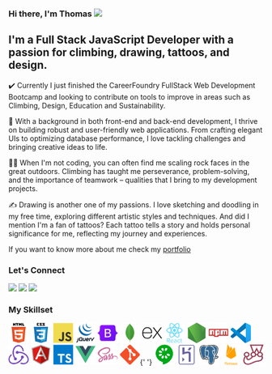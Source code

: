 ### Hi there, I'm Thomas <img src="https://raw.githubusercontent.com/MartinHeinz/MartinHeinz/master/wave.gif" width="30px">

## I'm a Full Stack JavaScript Developer with a passion for climbing, drawing, tattoos, and design.

✔️ Currently I just finished the CareerFoundry FullStack Web Development Bootcamp and looking to contribute on tools to improve in areas such as Climbing, Design, Education and Sustainability.

🚀 With a background in both front-end and back-end development, I thrive on building robust and user-friendly web applications. From crafting elegant UIs to optimizing database performance, I love tackling challenges and bringing creative ideas to life.

🧗‍♂️ When I'm not coding, you can often find me scaling rock faces in the great outdoors. Climbing has taught me perseverance, problem-solving, and the importance of teamwork – qualities that I bring to my development projects.

✍️ Drawing is another one of my passions. I love sketching and doodling in my free time, exploring different artistic styles and techniques. And did I mention I'm a fan of tattoos? Each tattoo tells a story and holds personal significance for me, reflecting my journey and experiences.

If you want to know more about me check my [portfolio](https://tomprayondev.netlify.app/)


### Let's Connect
[<img src='https://img.shields.io/badge/LinkedIn-0077B5?style=for-the-badge&logo=linkedin&logoColor=white' />](https://www.linkedin.com/in/thom-prayon)
[<img src='https://img.shields.io/badge/Portfolio-255E63?style=for-the-badge&logo=About.me&logoColor=white' />](https://tomprayondev.netlify.app/)
<a href="mailto:tomprayon@gmail.com"><img src='https://img.shields.io/badge/Gmail-D14836?style=for-the-badge&logo=gmail&logoColor=white' /></a>
### My Skillset

  <img src='https://github.com/devicons/devicon/blob/master/icons/html5/html5-original-wordmark.svg'
                    width='40'
                    height='40'/>
  <img src='https://github.com/devicons/devicon/blob/master/icons/css3/css3-original-wordmark.svg'
                    width='40'
                    height='40'/>
  <img src='https://github.com/devicons/devicon/blob/master/icons/javascript/javascript-original.svg' width='40' height='40'/>
  <img
                    src='https://github.com/devicons/devicon/blob/master/icons/jquery/jquery-original-wordmark.svg'
                    width='40'
                    height='40'/>
  <img
                    src='https://github.com/devicons/devicon/blob/master/icons/bootstrap/bootstrap-original.svg'
                    width='40'
                    height='40'
                />
                <img
                    src='https://github.com/devicons/devicon/blob/master/icons/mongodb/mongodb-original.svg'
                    width='40'
                    height='40'
                />
                <img
                    src='https://github.com/devicons/devicon/blob/master/icons/express/express-original.svg'
                    width='40'
                    height='40'
                />
                <img
                    src='https://github.com/devicons/devicon/blob/master/icons/react/react-original-wordmark.svg'
                    width='40'
                    height='40'
                />
                <img
                    src='https://github.com/devicons/devicon/blob/master/icons/nodejs/nodejs-original.svg'
                    width='40'
                    height='40'
                />
                <img
                    src='https://github.com/devicons/devicon/blob/master/icons/npm/npm-original-wordmark.svg'
                    width='40'
                    height='40'
                />
                <img
                    src='https://github.com/devicons/devicon/blob/master/icons/vscode/vscode-original.svg'
                    width='40'
                    height='40'
                />
                <img
                    src='https://github.com/devicons/devicon/blob/master/icons/redux/redux-original.svg'
                    width='40'
                    height='40'
                />
                <img
                    src='https://github.com/devicons/devicon/blob/master/icons/angularjs/angularjs-original.svg'
                    width='40'
                    height='40'
                />
                <img
                    src='https://github.com/devicons/devicon/blob/master/icons/typescript/typescript-plain.svg'
                    width='40'
                    height='40'
                />
                <img
                    src='https://github.com/devicons/devicon/blob/master/icons/vuejs/vuejs-original.svg'
                    width='40'
                    height='40'
                />
                <img
                    src='https://github.com/devicons/devicon/blob/master/icons/sass/sass-original.svg'
                    width='40'
                    height='40'
                />
                <img
                    src='https://github.com/devicons/devicon/blob/master/icons/git/git-original.svg'
                    width='40'
                    height='40'
                />{' '}
                <img
                    src='https://github.com/devicons/devicon/blob/master/icons/cucumber/cucumber-plain.svg'
                    width='40'
                    height='40'
                />
                <img
                    src='https://github.com/devicons/devicon/blob/master/icons/heroku/heroku-original.svg'
                    width='40'
                    height='40'
                />
                <img
                    src='https://github.com/devicons/devicon/blob/master/icons/postgresql/postgresql-original.svg'
                    width='40'
                    height='40'
                />
                <img
                    src='https://github.com/devicons/devicon/blob/master/icons/firebase/firebase-plain-wordmark.svg'
                    width='40'
                    height='40'
                />
                <img
                    src='https://github.com/devicons/devicon/blob/master/icons/jest/jest-plain.svg'
                    width='40'
                    height='40'
                />


